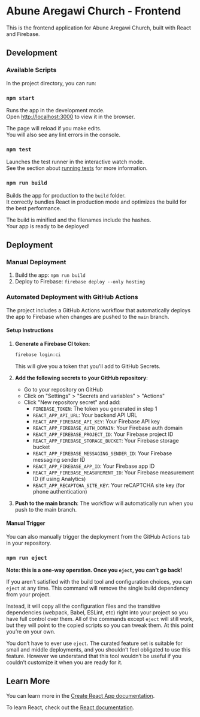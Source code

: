 # Abune Aregawi Church - Frontend

This is the frontend application for Abune Aregawi Church, built with React and Firebase.

## Development

### Available Scripts

In the project directory, you can run:

### `npm start`

Runs the app in the development mode.\
Open [http://localhost:3000](http://localhost:3000) to view it in the browser.

The page will reload if you make edits.\
You will also see any lint errors in the console.

### `npm test`

Launches the test runner in the interactive watch mode.\
See the section about [running tests](https://facebook.github.io/create-react-app/docs/running-tests) for more information.

### `npm run build`

Builds the app for production to the `build` folder.\
It correctly bundles React in production mode and optimizes the build for the best performance.

The build is minified and the filenames include the hashes.\
Your app is ready to be deployed!

## Deployment

### Manual Deployment

1. Build the app: `npm run build`
2. Deploy to Firebase: `firebase deploy --only hosting`

### Automated Deployment with GitHub Actions

The project includes a GitHub Actions workflow that automatically deploys the app to Firebase when changes are pushed to the `main` branch.

#### Setup Instructions

1. **Generate a Firebase CI token**:
   ```bash
   firebase login:ci
   ```
   This will give you a token that you'll add to GitHub Secrets.

2. **Add the following secrets to your GitHub repository**:
   - Go to your repository on GitHub
   - Click on "Settings" > "Secrets and variables" > "Actions"
   - Click "New repository secret" and add:
     - `FIREBASE_TOKEN`: The token you generated in step 1
     - `REACT_APP_API_URL`: Your backend API URL
     - `REACT_APP_FIREBASE_API_KEY`: Your Firebase API key
     - `REACT_APP_FIREBASE_AUTH_DOMAIN`: Your Firebase auth domain
     - `REACT_APP_FIREBASE_PROJECT_ID`: Your Firebase project ID
     - `REACT_APP_FIREBASE_STORAGE_BUCKET`: Your Firebase storage bucket
     - `REACT_APP_FIREBASE_MESSAGING_SENDER_ID`: Your Firebase messaging sender ID
     - `REACT_APP_FIREBASE_APP_ID`: Your Firebase app ID
     - `REACT_APP_FIREBASE_MEASUREMENT_ID`: Your Firebase measurement ID (if using Analytics)
     - `REACT_APP_RECAPTCHA_SITE_KEY`: Your reCAPTCHA site key (for phone authentication)

3. **Push to the main branch**:
   The workflow will automatically run when you push to the main branch.

#### Manual Trigger

You can also manually trigger the deployment from the GitHub Actions tab in your repository.

### `npm run eject`

**Note: this is a one-way operation. Once you `eject`, you can’t go back!**

If you aren’t satisfied with the build tool and configuration choices, you can `eject` at any time. This command will remove the single build dependency from your project.

Instead, it will copy all the configuration files and the transitive dependencies (webpack, Babel, ESLint, etc) right into your project so you have full control over them. All of the commands except `eject` will still work, but they will point to the copied scripts so you can tweak them. At this point you’re on your own.

You don’t have to ever use `eject`. The curated feature set is suitable for small and middle deployments, and you shouldn’t feel obligated to use this feature. However we understand that this tool wouldn’t be useful if you couldn’t customize it when you are ready for it.

## Learn More

You can learn more in the [Create React App documentation](https://facebook.github.io/create-react-app/docs/getting-started).

To learn React, check out the [React documentation](https://reactjs.org/).
